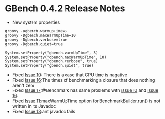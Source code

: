 # GBench 0.4.2 Release Notes #

  * New system properties
```
groovy -Dgbench.warmUpTime=3
groovy -Dgbench.maxWarmUpTime=10
groovy -Dgbench.verbose=true
groovy -Dgbench.quiet=true
```
```
System.setProperty("gbench.warmUpTime", 3)
System.setProperty("gbench.maxWarmUpTime", 10)
System.setProperty("gbench.verbose", true)
System.setProperty("gbench.quiet", true)
```

  * Fixed [Issue 10](https://code.google.com/p/gbench/issues/detail?id=10): There is a case that CPU time is nagative
  * Fixed [Issue 16](https://code.google.com/p/gbench/issues/detail?id=16):The times of benchmarking a closure that does nothing aren't zero
  * Fixed [Issue 17](https://code.google.com/p/gbench/issues/detail?id=17):@Benchmark has same problems with [issue 10](https://code.google.com/p/gbench/issues/detail?id=10) and [issue 16](https://code.google.com/p/gbench/issues/detail?id=16).
  * Fixed [Issue 11](https://code.google.com/p/gbench/issues/detail?id=11):maxWarmUpTime option for BenchmarkBuilder.run() is not written in its Javadoc
  * Fixed [Issue 13](https://code.google.com/p/gbench/issues/detail?id=13):ant javadoc fails